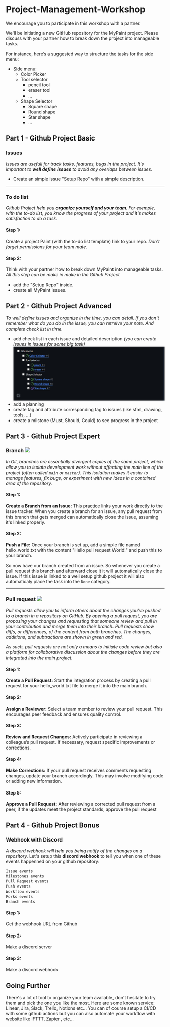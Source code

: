 # Project-Management-Workshop

We encourage you to participate in this workshop with a partner.

We'll be initiating a new GitHub repository for the MyPaint project. Please discuss with your partner how to break down the project into manageable tasks.

For instance, here’s a suggested way to structure the tasks for the side menu:
- Side menu:
	- Color Picker
	- Tool selector
		- pencil tool
		- eraser tool
      - ...
	- Shape Selector
		- Square shape
		- Round shape
		- Star shape
      - ... 

## Part 1 - Github Project Basic
### Issues
*Issues are usefull for track tasks, features, bugs in the project.
It's important to **well define issues** to avoid any overlaps between issues.*

- Create an simple issue "Setup Repo" with a simple description.

-------------
### To do list
*Github Project help you **organize yourself and your team**.
For exemple, with the to-do list, you know the progress of your project and it's makes satisfaction to do a task.*

#### Step 1:
Create a project Paint (with the to-do list template) link to your repo.
*Don't forget permissions for your team mate.*


#### Step 2:
Think with your partner how to break down MyPaint into manageable tasks.
*All this step can be make in make in the Github Project*

- add the "Setup Repo" inside.
- create all MyPaint issues.

## Part 2 - Github Project Advanced
*To well define issues and organize in the time, you can detail.
If you don't remember what do you do in the issue, you can retreive your note.
And complete check list in time.*

- add check list in each issue and detailed description *(you can create issues in issues for some big task)*
![alt text](issues_exemple.png)
- add a planning
- create tag and attribute corresponding tag to issues (like sfml, drawing, tools, ...)
- create a milstone (Must, Should, Could) to see progress in the project

## Part 3 -  Github Project Expert
### Branch <img src="https://upload.wikimedia.org/wikipedia/commons/thumb/e/ed/Octicons-git-branch.svg/1200px-Octicons-git-branch.svg.png" width="10">

*In Git, branches are essentially divergent copies of the same project, which allow you to isolate development work without affecting the main line of the project (often called `main` or `master`). This isolation makes it easier to manage features, fix bugs, or experiment with new ideas in a contained area of the repository.*

#### Step 1:
**Create a Branch from an Issue:**
This practice links your work directly to the issue tracker. When you create a branch for an issue, any pull request from this branch that gets merged can automatically close the issue, assuming it's linked properly.

#### Step 2:
**Push a File:**
Once your branch is set up, add a simple file named hello_world.txt with the content "Hello pull request World!" and push this to your branch.

So now have our branch created from an issue. So whenever you create a pull request this branch and afterward close it it will automatically close the issue. If this issue is linked to a well setup github project it will also automaticaly place the task into the `Done` category.

-------------
### Pull request <img src="https://upload.wikimedia.org/wikipedia/commons/thumb/8/87/Octicons-git-pull-request.svg/1200px-Octicons-git-pull-request.svg.png" width="10">

*Pull requests allow you to inform others about the changes you've pushed to a branch in a repository on GitHub. By opening a pull request, you are proposing your changes and requesting that someone review and pull in your contribution and merge them into their branch. Pull requests show diffs, or differences, of the content from both branches. The changes, additions, and subtractions are shown in green and red.*

*As such, pull requests are not only a means to initiate code review but also a platform for collaborative discussion about the changes before they are integrated into the main project.*

#### Step 1:
**Create a Pull Request:**
Start the integration process by creating a pull request for your hello_world.txt file to merge it into the main branch.
#### Step 2:
**Assign a Reviewer:**
Select a team member to review your pull request. This encourages peer feedback and ensures quality control.
#### Step 3:
**Review and Request Changes:**
Actively participate in reviewing a colleague’s pull request. If necessary, request specific improvements or corrections.
#### Step 4:
**Make Corrections:**
If your pull request receives comments requesting changes, update your branch accordingly. This may involve modifying code or adding new information.
#### Step 5:
**Approve a Pull Request:**
After reviewing a corrected pull request from a peer, if the updates meet the project standards, approve the pull request

## Part 4 - Github Project Bonus
###  Webhook with Discord

*A discord webhook will help you being notify of the changes on a repository.*
Let's setup this **discord webhook** to tell you when one of these events happenned on your github repository:
```
Issue events
Milestones events
Pull Request events
Push events
Workflow events
Forks events
Branch events
```

#### Step 1:
Get the webhook URL from Github
#### Step 2:
Make a discord server
#### Step 3:
Make a discord webhook

## Going Further

There's a lot of tool to organize your team available, don't hesitate to try them and pick the one you like the most.
Here are some known service: Linear, Jira, Slack, Trello, Notions etc...
You can of course setup a CI/CD with some github actions but you can also automate your workflow with website like IFTTT, Zapier , etc...
